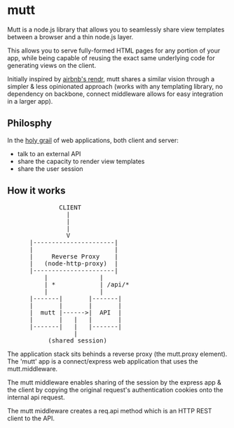 mutt
====

Mutt is a node.js library that allows you to seamlessly share view templates between a browser and a thin node.js layer.

This allows you to serve fully-formed HTML pages for any portion of your app, while being capable of reusing the exact same underlying code for generating views on the client.

Initially inspired by [airbnb's rendr](https://github.com/airbnb/rendr), mutt shares a similar vision through a simpler & less opinionated approach (works with any templating library, no dependency on backbone, connect middleware allows for easy integration in a larger app).

Philosphy
---------

In the [holy grail](http://nerds.airbnb.com/slides-and-video-from-spike-brehms-tech-talk) of web applications, both client and server:

* talk to an external API
* share the capacity to render view templates
* share the user session


How it works
------------

<pre>
              CLIENT
                |    
                |     
                |
                V
      |----------------------|
      |                      |
      |     Reverse Proxy    |
      |   (node-http-proxy)  |
      |----------------------|
          |              |
          | *            | /api/*
          |              |
      |-------|       |-------|    
      |       |       |       |
      |  mutt |------>|  API  |
      |       |   |   |       |
      |-------|   |   |-------|
                  |
           (shared session)
</pre>

The application stack sits behinds a reverse proxy (the mutt.proxy element). The 'mutt' app is a connect/express web application that uses the mutt.middleware. 

The mutt middleware enables sharing of the session by the express app & the client by copying the original request's authentication cookies onto the internal api request.

The mutt middleware creates a req.api method which is an HTTP REST client to the API. 
